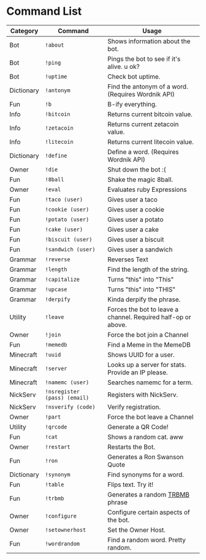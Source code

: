 # Command List

Category   | Command                      | Usage
---------- | ---------------------------- | -------------------------------------------------------------
Bot        | `!about`                     | Shows information about the bot.
Bot        | `!ping`                      | Pings the bot to see if it's alive. u ok?
Bot        | `!uptime`                    | Check bot uptime.
Dictionary | `!antonym`                   | Find the antonym of a word. (Requires Wordnik API)
Fun        | `!b`                         | B-ify everything.
Info       | `!bitcoin`                   | Returns current bitcoin value.
Info       | `!zetacoin`                  | Returns current zetacoin value.
Info       | `!litecoin`                  | Returns current litecoin value.
Dictionary | `!define`                    | Define a word. (Requires Wordnik API)
Owner      | `!die`                       | Shut down the bot :(
Fun        | `!8ball`                     | Shake the magic 8ball.
Owner      | `!eval`                      | Evaluates ruby Expressions
Fun        | `!taco (user)`               | Gives user a taco
Fun        | `!cookie (user)`             | Gives user a cookie
Fun        | `!potato (user)`             | Gives user a potato
Fun        | `!cake (user)`               | Gives user a cake
Fun        | `!biscuit (user)`            | Gives user a biscuit
Fun        | `!sandwich (user)`           | Gives user a sandwich
Grammar    | `!reverse`                   | Reverses Text
Grammar    | `!length`                    | Find the length of the string.
Grammar    | `!capitalize`                | Turns "this" into "This"
Grammar    | `!upcase`                    | Turns "this" into "THIS"
Grammar    | `!derpify`                   | Kinda derpify the phrase.
Utility    | `!leave`                     | Forces the bot to leave a channel. Required half-op or above.
Owner      | `!join`                      | Force the bot join a Channel
Fun        | `!memedb`                    | Find a Meme in the MemeDB
Minecraft  | `!uuid`                      | Shows UUID for a user.
Minecraft  | `!server`                    | Looks up a server for stats. Provide an IP please.
Minecraft  | `!namemc (user)`             | Searches namemc for a term.
NickServ   | `!nsregister (pass) (email)` | Registers with NickServ.
NickServ   | `!nsverify (code)`           | Verify registration.
Owner      | `!part`                      | Force the bot leave a Channel
Utility    | `!qrcode`                    | Generate a QR Code!
Fun        | `!cat`                       | Shows a random cat. aww
Owner      | `!restart`                   | Restarts the Bot.
Fun        | `!ron`                       | Generates a Ron Swanson Quote
Dictionary | `!synonym`                   | Find synonyms for a word.
Fun        | `!table`                     | Flips text. Try it!
Fun        | `!trbmb`                     | Generates a random [TRBMB](http://trbmb.chew.pw) phrase
Owner      | `!configure`                 | Configure certain aspects of the bot.
Owner      | `!setownerhost`              | Set the Owner Host.
Fun        | `!wordrandom`                | Find a random word. Pretty random.
